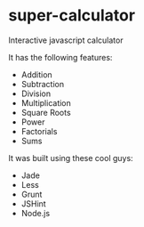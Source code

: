 # super-calculator

Interactive javascript calculator

It has the following features:
* Addition
* Subtraction
* Division
* Multiplication
* Square Roots
* Power
* Factorials
* Sums


It was built using these cool guys:
* Jade
* Less
* Grunt
* JSHint
* Node.js
